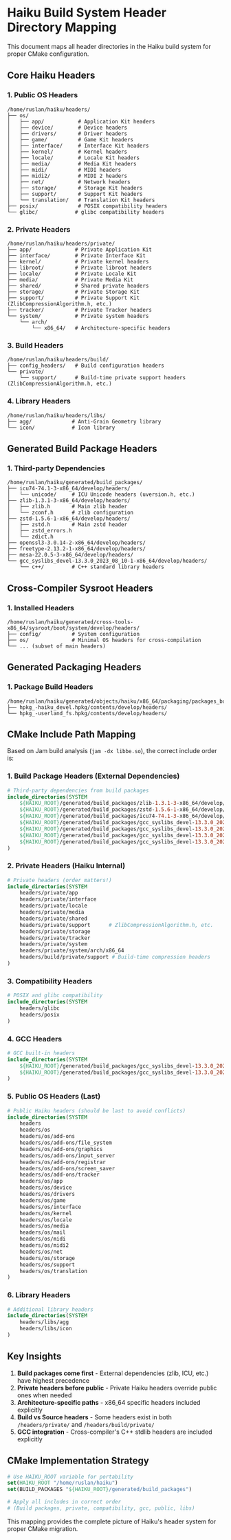 # Haiku Build System Header Directory Mapping

This document maps all header directories in the Haiku build system for proper CMake configuration.

## Core Haiku Headers

### 1. Public OS Headers
```
/home/ruslan/haiku/headers/
├── os/
│   ├── app/           # Application Kit headers
│   ├── device/        # Device headers  
│   ├── drivers/       # Driver headers
│   ├── game/          # Game Kit headers
│   ├── interface/     # Interface Kit headers
│   ├── kernel/        # Kernel headers
│   ├── locale/        # Locale Kit headers
│   ├── media/         # Media Kit headers
│   ├── midi/          # MIDI headers
│   ├── midi2/         # MIDI 2 headers
│   ├── net/           # Network headers
│   ├── storage/       # Storage Kit headers
│   ├── support/       # Support Kit headers
│   └── translation/   # Translation Kit headers
├── posix/             # POSIX compatibility headers
└── glibc/            # glibc compatibility headers
```

### 2. Private Headers
```
/home/ruslan/haiku/headers/private/
├── app/              # Private Application Kit
├── interface/        # Private Interface Kit  
├── kernel/           # Private kernel headers
├── libroot/          # Private libroot headers
├── locale/           # Private Locale Kit
├── media/            # Private Media Kit
├── shared/           # Shared private headers
├── storage/          # Private Storage Kit
├── support/          # Private Support Kit (ZlibCompressionAlgorithm.h, etc.)
├── tracker/          # Private Tracker headers
└── system/           # Private system headers
    └── arch/
        └── x86_64/   # Architecture-specific headers
```

### 3. Build Headers
```
/home/ruslan/haiku/headers/build/
├── config_headers/   # Build configuration headers  
└── private/
    └── support/      # Build-time private support headers (ZlibCompressionAlgorithm.h, etc.)
```

### 4. Library Headers
```
/home/ruslan/haiku/headers/libs/
├── agg/             # Anti-Grain Geometry library
└── icon/            # Icon library
```

## Generated Build Package Headers

### 1. Third-party Dependencies
```
/home/ruslan/haiku/generated/build_packages/
├── icu74-74.1-3-x86_64/develop/headers/
│   └── unicode/     # ICU Unicode headers (uversion.h, etc.)
├── zlib-1.3.1-3-x86_64/develop/headers/
│   ├── zlib.h       # Main zlib header
│   └── zconf.h      # zlib configuration
├── zstd-1.5.6-1-x86_64/develop/headers/
│   ├── zstd.h       # Main zstd header
│   ├── zstd_errors.h
│   └── zdict.h
├── openssl3-3.0.14-2-x86_64/develop/headers/
├── freetype-2.13.2-1-x86_64/develop/headers/
├── mesa-22.0.5-3-x86_64/develop/headers/
└── gcc_syslibs_devel-13.3.0_2023_08_10-1-x86_64/develop/headers/
    └── c++/         # C++ standard library headers
```

## Cross-Compiler Sysroot Headers

### 1. Installed Headers  
```
/home/ruslan/haiku/generated/cross-tools-x86_64/sysroot/boot/system/develop/headers/
├── config/          # System configuration
├── os/              # Minimal OS headers for cross-compilation
└── ... (subset of main headers)
```

## Generated Packaging Headers

### 1. Package Build Headers
```  
/home/ruslan/haiku/generated/objects/haiku/x86_64/packaging/packages_build/regular/
├── hpkg_-haiku_devel.hpkg/contents/develop/headers/
└── hpkg_-userland_fs.hpkg/contents/develop/headers/
```

## CMake Include Path Mapping

Based on Jam build analysis (`jam -dx libbe.so`), the correct include order is:

### 1. Build Package Headers (External Dependencies)
```cmake
# Third-party dependencies from build packages
include_directories(SYSTEM
    ${HAIKU_ROOT}/generated/build_packages/zlib-1.3.1-3-x86_64/develop/headers
    ${HAIKU_ROOT}/generated/build_packages/zstd-1.5.6-1-x86_64/develop/headers  
    ${HAIKU_ROOT}/generated/build_packages/icu74-74.1-3-x86_64/develop/headers
    ${HAIKU_ROOT}/generated/build_packages/gcc_syslibs_devel-13.3.0_2023_08_10-1-x86_64/develop/headers/c++
    ${HAIKU_ROOT}/generated/build_packages/gcc_syslibs_devel-13.3.0_2023_08_10-1-x86_64/develop/headers/c++/x86_64-unknown-haiku
    ${HAIKU_ROOT}/generated/build_packages/gcc_syslibs_devel-13.3.0_2023_08_10-1-x86_64/develop/headers/c++/backward
    ${HAIKU_ROOT}/generated/build_packages/gcc_syslibs_devel-13.3.0_2023_08_10-1-x86_64/develop/headers/c++/ext
)
```

### 2. Private Headers (Haiku Internal)
```cmake  
# Private headers (order matters!)
include_directories(SYSTEM
    headers/private/app
    headers/private/interface  
    headers/private/locale
    headers/private/media
    headers/private/shared
    headers/private/support      # ZlibCompressionAlgorithm.h, etc.
    headers/private/storage
    headers/private/tracker
    headers/private/system
    headers/private/system/arch/x86_64
    headers/build/private/support # Build-time compression headers
)
```

### 3. Compatibility Headers
```cmake
# POSIX and glibc compatibility  
include_directories(SYSTEM
    headers/glibc
    headers/posix
)
```

### 4. GCC Headers
```cmake
# GCC built-in headers
include_directories(SYSTEM
    ${HAIKU_ROOT}/generated/build_packages/gcc_syslibs_devel-13.3.0_2023_08_10-1-x86_64/develop/headers/gcc/include
    ${HAIKU_ROOT}/generated/build_packages/gcc_syslibs_devel-13.3.0_2023_08_10-1-x86_64/develop/headers/gcc/include-fixed
)
```

### 5. Public OS Headers (Last)
```cmake
# Public Haiku headers (should be last to avoid conflicts)
include_directories(SYSTEM
    headers
    headers/os
    headers/os/add-ons
    headers/os/add-ons/file_system
    headers/os/add-ons/graphics
    headers/os/add-ons/input_server  
    headers/os/add-ons/registrar
    headers/os/add-ons/screen_saver
    headers/os/add-ons/tracker
    headers/os/app
    headers/os/device
    headers/os/drivers
    headers/os/game
    headers/os/interface
    headers/os/kernel
    headers/os/locale
    headers/os/media
    headers/os/mail
    headers/os/midi
    headers/os/midi2
    headers/os/net
    headers/os/storage
    headers/os/support
    headers/os/translation
)
```

### 6. Library Headers
```cmake
# Additional library headers
include_directories(SYSTEM
    headers/libs/agg
    headers/libs/icon
)
```

## Key Insights

1. **Build packages come first** - External dependencies (zlib, ICU, etc.) have highest precedence
2. **Private headers before public** - Private Haiku headers override public ones when needed  
3. **Architecture-specific paths** - x86_64 specific headers included explicitly
4. **Build vs Source headers** - Some headers exist in both `/headers/private/` and `/headers/build/private/`
5. **GCC integration** - Cross-compiler's C++ stdlib headers are included explicitly

## CMake Implementation Strategy

```cmake
# Use HAIKU_ROOT variable for portability
set(HAIKU_ROOT "/home/ruslan/haiku")
set(BUILD_PACKAGES "${HAIKU_ROOT}/generated/build_packages")

# Apply all includes in correct order
# (Build packages, private, compatibility, gcc, public, libs)
```

This mapping provides the complete picture of Haiku's header system for proper CMake migration.